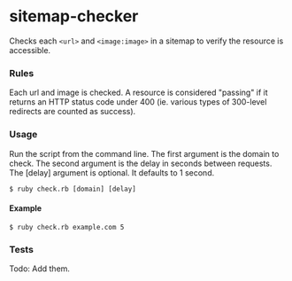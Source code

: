 sitemap-checker
===============

Checks each `<url>` and `<image:image>` in a sitemap to verify the resource is accessible.

### Rules ###

Each url and image is checked.  A resource is considered "passing" if it returns an HTTP status code under 400 (ie. various types of 300-level redirects are counted as success).

### Usage ###

Run the script from the command line.  The first argument is the domain to check.  The second argument is the delay in seconds between requests.  The [delay] argument is optional.  It defaults to 1 second.

	$ ruby check.rb [domain] [delay]

#### Example #####

	$ ruby check.rb example.com 5

### Tests ###

Todo: Add them.

